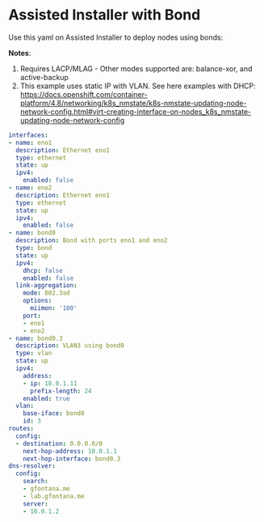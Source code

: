 
# Assisted Installer with Bond

Use this yaml on Assisted Installer to deploy nodes using bonds:

**Notes**: 
1. Requires LACP/MLAG - Other modes supported are: balance-xor, and active-backup
2. This example uses static IP with VLAN. See here examples with DHCP: https://docs.openshift.com/container-platform/4.8/networking/k8s_nmstate/k8s-nmstate-updating-node-network-config.html#virt-creating-interface-on-nodes_k8s_nmstate-updating-node-network-config

```yaml
interfaces:
- name: eno1
  description: Ethernet eno1
  type: ethernet
  state: up
  ipv4:
    enabled: false
- name: eno2
  description: Ethernet eno1
  type: ethernet
  state: up
  ipv4:
    enabled: false
- name: bond0
  description: Bond with ports eno1 and eno2
  type: bond
  state: up
  ipv4:
    dhcp: false
    enabled: false
  link-aggregation:
    mode: 802.3ad
    options:
      miimon: '100'
    port:
    - eno1
    - eno2
- name: bond0.3
  description: VLAN3 using bond0
  type: vlan
  state: up
  ipv4:
    address: 
    - ip: 10.0.1.11
      prefix-length: 24
    enabled: true
  vlan:
    base-iface: bond0
    id: 3
routes:
  config:
  - destination: 0.0.0.0/0
    next-hop-address: 10.0.1.1 
    next-hop-interface: bond0.3
dns-resolver:
  config:
    search:
    - gfontana.me
    - lab.gfontana.me
    server:
    - 10.0.1.2
```    